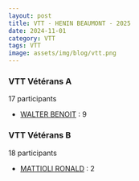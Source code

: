 ```yaml
---
layout: post
title: VTT - HENIN BEAUMONT - 2025
date: 2024-11-01
category: VTT
tags: VTT
image: assets/img/blog/vtt.png
---
```


### VTT Vétérans A
17 participants
- [WALTER BENOIT](https://teamspecializedlille.cc/coureurs/walterbenoit) : 9

### VTT Vétérans B
18 participants
- [MATTIOLI RONALD](https://teamspecializedlille.cc/coureurs/mattiolironald) : 2